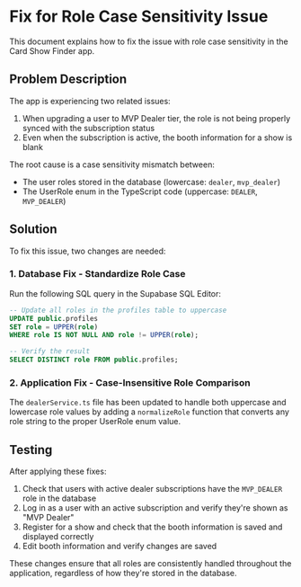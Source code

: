 # Fix for Role Case Sensitivity Issue

This document explains how to fix the issue with role case sensitivity in the Card Show Finder app.

## Problem Description

The app is experiencing two related issues:
1. When upgrading a user to MVP Dealer tier, the role is not being properly synced with the subscription status
2. Even when the subscription is active, the booth information for a show is blank

The root cause is a case sensitivity mismatch between:
- The user roles stored in the database (lowercase: `dealer`, `mvp_dealer`)
- The UserRole enum in the TypeScript code (uppercase: `DEALER`, `MVP_DEALER`)

## Solution

To fix this issue, two changes are needed:

### 1. Database Fix - Standardize Role Case

Run the following SQL query in the Supabase SQL Editor:

```sql
-- Update all roles in the profiles table to uppercase
UPDATE public.profiles
SET role = UPPER(role)
WHERE role IS NOT NULL AND role != UPPER(role);

-- Verify the result
SELECT DISTINCT role FROM public.profiles;
```

### 2. Application Fix - Case-Insensitive Role Comparison

The `dealerService.ts` file has been updated to handle both uppercase and lowercase role values by adding a `normalizeRole` function that converts any role string to the proper UserRole enum value.

## Testing

After applying these fixes:

1. Check that users with active dealer subscriptions have the `MVP_DEALER` role in the database
2. Log in as a user with an active subscription and verify they're shown as "MVP Dealer"
3. Register for a show and check that the booth information is saved and displayed correctly
4. Edit booth information and verify changes are saved

These changes ensure that all roles are consistently handled throughout the application, regardless of how they're stored in the database.
